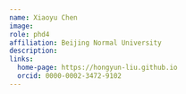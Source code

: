```yaml
---
name: Xiaoyu Chen
image:
role: phd4
affiliation: Beijing Normal University
description:
links:
  home-page: https://hongyun-liu.github.io
  orcid: 0000-0002-3472-9102
---
```


